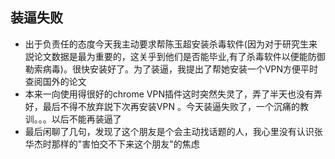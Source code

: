 ## 装逼失败
* 出于负责任的态度今天我主动要求帮陈玉超安装杀毒软件(因为对于研究生来説论文数据是最为重要的，这关乎到他们是否能毕业,有了杀毒软件以便能防御勒索病毒)。很快安装好了。为了装逼，我提出了帮她安装一个VPN方便平时查阅国外的论文
* 本来一向使用得很好的chrome VPN插件这时突然失灵了，弄了半天也没有弄好，最后不得不放弃説下次再安装VPN 。今天装逼失败了，一个沉痛的教训。。。以后不能再装逼了
* 最后闲聊了几句，发现了这个朋友是个会主动找话题的人，我心里没有认识张华杰时那样的"害怕交不下来这个朋友"的焦虑
